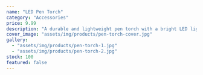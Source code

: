 ```yaml
---
name: "LED Pen Torch"
category: "Accessories"
price: 9.99
description: "A durable and lightweight pen torch with a bright LED light, ideal for pupil examination and general use."
cover_image: "assets/img/products/pen-torch-cover.jpg"
gallery:
  - "assets/img/products/pen-torch-1.jpg"
  - "assets/img/products/pen-torch-2.jpg"
stock: 100
featured: false
---
```

